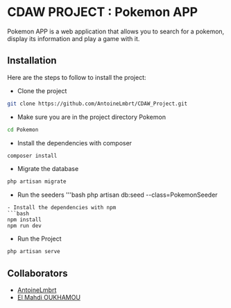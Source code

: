 # CDAW PROJECT : Pokemon APP
Pokemon APP is a web application that allows you to search for a pokemon, display its information and play a game with it.
## Installation
Here are the steps to follow to install the project:
- Clone the project
```bash
git clone https://github.com/AntoineLmbrt/CDAW_Project.git
```
- Make sure you are in the project directory Pokemon
```bash
cd Pokemon
```
- Install the dependencies with composer
```bash
composer install
```
- Migrate the database
```bash
php artisan migrate
```
- Run the seeders
'''bash
php artisan db:seed --class=PokemonSeeder
```
- Install the dependencies with npm
```bash
npm install
npm run dev
```
- Run the Project
```bash
php artisan serve
```
## Collaborators

- [AntoineLmbrt](https://github.com/AntoineLmbrt)
- [El Mahdi OUKHAMOU](https://github.com/elmahdi43)
